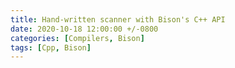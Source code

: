 ```yaml
---
title: Hand-written scanner with Bison's C++ API
date: 2020-10-18 12:00:00 +/-0800
categories: [Compilers, Bison]
tags: [Cpp, Bison]
---
```

